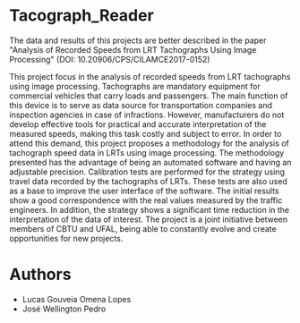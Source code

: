 # Tacograph_Reader
The data and results of this projects are better described in the paper "Analysis of Recorded Speeds from LRT Tachographs Using Image Processing" (DOI: 10.20906/CPS/CILAMCE2017-0152)

This project focus in the analysis of recorded speeds from LRT tachographs using image processing. Tachographs are mandatory equipment for commercial vehicles that carry loads and passengers. The main function of this device is to serve as data source for transportation companies and inspection agencies in case of infractions. However, manufacturers do not develop effective tools for practical and accurate interpretation of the measured speeds, making this task costly and subject to error. In order to attend this demand, this project proposes a methodology for the analysis of tachograph speed data in LRTs using image processing. The methodology presented has the advantage of being an automated software and having an adjustable precision. Calibration tests are performed for the strategy using travel data recorded by the tachographs of LRTs. These tests are also used as a base to improve the user interface of the software. The initial results show a good correspondence with the real values measured by the traffic engineers. In addition, the strategy shows a significant time reduction in the interpretation of the data of interest. The project is a joint initiative between members of CBTU and UFAL, being able to constantly evolve and create opportunities for new projects.

# Authors
- Lucas Gouveia Omena Lopes
- José Wellington Pedro
